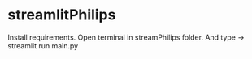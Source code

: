 # streamlitPhilips

Install requirements.
Open terminal in streamPhilips folder. And type -> streamlit run main.py
